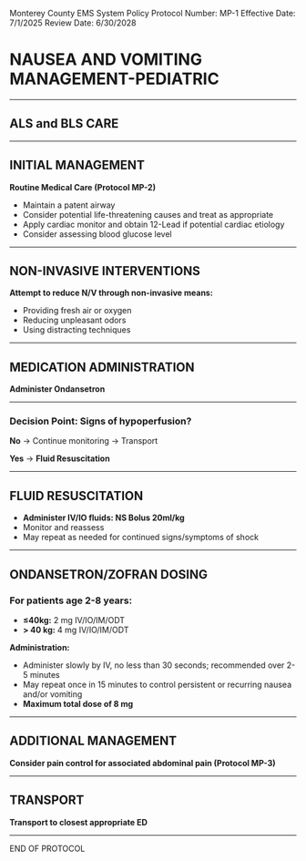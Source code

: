 Monterey County EMS System Policy
Protocol Number: MP-1
Effective Date: 7/1/2025
Review Date: 6/30/2028

# NAUSEA AND VOMITING MANAGEMENT-PEDIATRIC

---

## ALS and BLS CARE

---

## INITIAL MANAGEMENT

**Routine Medical Care (Protocol MP-2)**

- Maintain a patent airway
- Consider potential life-threatening causes and treat as appropriate
- Apply cardiac monitor and obtain 12-Lead if potential cardiac etiology
- Consider assessing blood glucose level

---

## NON-INVASIVE INTERVENTIONS

**Attempt to reduce N/V through non-invasive means:**

- Providing fresh air or oxygen
- Reducing unpleasant odors
- Using distracting techniques

---

## MEDICATION ADMINISTRATION

**Administer Ondansetron**

---

### Decision Point: Signs of hypoperfusion?

**No** → Continue monitoring → Transport

**Yes** → **Fluid Resuscitation**

---

## FLUID RESUSCITATION

- **Administer IV/IO fluids: NS Bolus 20ml/kg**
- Monitor and reassess
- May repeat as needed for continued signs/symptoms of shock

---

## ONDANSETRON/ZOFRAN DOSING

### For patients age 2-8 years:
- **≤40kg:** 2 mg IV/IO/IM/ODT
- **> 40 kg:** 4 mg IV/IO/IM/ODT

**Administration:**
- Administer slowly by IV, no less than 30 seconds; recommended over 2-5 minutes
- May repeat once in 15 minutes to control persistent or recurring nausea and/or vomiting
- **Maximum total dose of 8 mg**

---

## ADDITIONAL MANAGEMENT

**Consider pain control for associated abdominal pain (Protocol MP-3)**

---

## TRANSPORT

**Transport to closest appropriate ED**

---

END OF PROTOCOL

